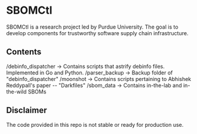 # SBOMCtl

SBOMCtl is a research project led by Purdue University. The goal is to develop
components for trustworthy software supply chain infrastructure.

## Contents

/debinfo_dispatcher -> Contains scripts that astrify debinfo files. Implemented in Go and Python. 
/parser_backup -> Backup folder of "debinfo_dispatcher"
/moonshot -> Contains scripts pertaining to Abhishek Reddypall's paper -- "Darkfiles"
/sbom_data -> Contains in-the-lab and in-the-wild SBOMs 

## Disclaimer

The code provided in this repo is not stable or ready for production use.
